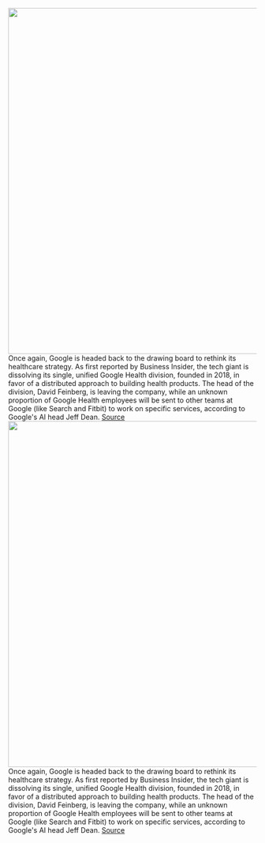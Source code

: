 <img src='https://cdn.vox-cdn.com/thumbor/BsRCVM3kqewp0IcztFAl7OC6HkU=/0x0:2040x1360/1200x800/filters:focal(857x517:1183x843)/cdn.vox-cdn.com/uploads/chorus_image/image/69767360/acastro_210121_1777_google_0001.0.jpg' width='700px' /><br/>
Once again, Google is headed back to the drawing board to rethink its healthcare strategy. As first reported by Business Insider, the tech giant is dissolving its single, unified Google Health division, founded in 2018, in favor of a distributed approach to building health products. The head of the division, David Feinberg, is leaving the company, while an unknown proportion of Google Health employees will be sent to other teams at Google (like Search and Fitbit) to work on specific services, according to Google's AI head Jeff Dean.
<a href='https://www.theverge.com/2021/8/24/22639075/google-health-team-dispersed-strategy-change'> Source <a/><img src='https://cdn.vox-cdn.com/thumbor/BsRCVM3kqewp0IcztFAl7OC6HkU=/0x0:2040x1360/1200x800/filters:focal(857x517:1183x843)/cdn.vox-cdn.com/uploads/chorus_image/image/69767360/acastro_210121_1777_google_0001.0.jpg' width='700px' /><br/>
Once again, Google is headed back to the drawing board to rethink its healthcare strategy. As first reported by Business Insider, the tech giant is dissolving its single, unified Google Health division, founded in 2018, in favor of a distributed approach to building health products. The head of the division, David Feinberg, is leaving the company, while an unknown proportion of Google Health employees will be sent to other teams at Google (like Search and Fitbit) to work on specific services, according to Google's AI head Jeff Dean.
<a href='https://www.theverge.com/2021/8/24/22639075/google-health-team-dispersed-strategy-change'> Source <a/>